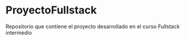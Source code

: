# ProyectoFullstack
Repositorio que contiene el proyecto desarrollado en el curso Fullstack intermedio
